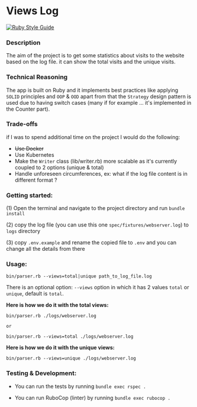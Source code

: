 # Views Log
[![Ruby Style Guide](https://img.shields.io/badge/code_style-rubocop-brightgreen.svg)](https://github.com/rubocop/rubocop)

### Description
The aim of the project is to get some statistics about visits to the website based on the log file. it can show the total visits and the unique visits.

### Technical Reasoning
The app is built on Ruby and it implements best practices like applying `SOLID` principles and `OOP` & `OOD` apart from that the `Strategy` design pattern is used due to having switch cases (many if for example ... it's implemented in the Counter part).

### Trade-offs
if I was to spend additional time on the project I would do the following:
* ~~Use Docker~~
* Use Kubernetes
* Make the `Writer` class (lib/writer.rb) more scalable as it's currently coupled to 2 options (unique & total)
* Handle unforeseen circumferences, ex: what if the log file content is in different format ?
### Getting started:

(1) Open the terminal and navigate to the project directory and run `bundle install`

(2) copy the log file (you can use this one `spec/fixtures/webserver.log`) to `logs` directory

(3) copy `.env.example` and rename the copied file to `.env` and you can change all the details from there  
### Usage:

```
bin/parser.rb --views=total|unique path_to_log_file.log
```

There is an optional option: `--views` option in which it has 2 values `total` or `unique`, default is `total`.

**Here is how we do it with the total views:**

```
bin/parser.rb ./logs/webserver.log
```

`or`

```
bin/parser.rb --views=total ./logs/webserver.log
```

**Here is how we do it with the unique views:**

```
bin/parser.rb --views=unique ./logs/webserver.log
```

### Testing & Development:

* You can run the tests by running `bundle exec rspec .`

* You can run RuboCop (linter) by running `bundle exec rubocop .`